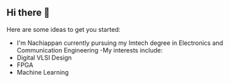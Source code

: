 ## Hi there 👋



Here are some ideas to get you started:

- I'm Nachiappan currently pursuing my Imtech degree in Electronics and Communication Engineering
-My interests include:
 - Digital VLSI Design
 - FPGA
 - Machine Learning
  

